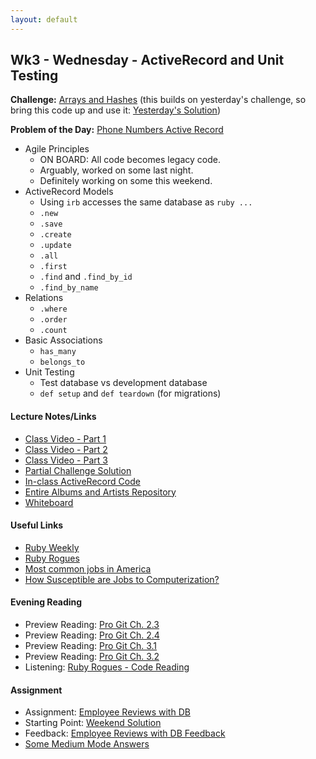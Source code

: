 ```yaml
---
layout: default
---
```


## Wk3 - Wednesday - ActiveRecord and Unit Testing

**Challenge:** [Arrays and Hashes](https://github.com/masonfmatthews/rails_assignments/blob/master/challenges/array_and_hash_challenge.rb) (this builds on yesterday's challenge, so bring this code up and use it: [Yesterday's Solution](../2/challenge.rb))

**Problem of the Day:** [Phone Numbers Active Record](https://github.com/masonfmatthews/rails_assignments/blob/master/exercises/phone_numbers_active_record)

* Agile Principles
  * ON BOARD: All code becomes legacy code.
  * Arguably, worked on some last night.
  * Definitely working on some this weekend.
* ActiveRecord Models
  * Using `irb` accesses the same database as `ruby ...`
  * `.new`
  * `.save`
  * `.create`
  * `.update`
  * `.all`
  * `.first`
  * `.find` and `.find_by_id`
  * `.find_by_name`
* Relations
  * `.where`
  * `.order`
  * `.count`
* Basic Associations
  * `has_many`
  * `belongs_to`
* Unit Testing
  * Test database vs development database
  * `def setup` and `def teardown` (for migrations)

#### Lecture Notes/Links

* [Class Video - Part 1](https://youtu.be/FuKoXIkceic)
* [Class Video - Part 2](https://youtu.be/DFe7VC-aL10)
* [Class Video - Part 3](https://youtu.be/qHhWNo6dpas)
* [Partial Challenge Solution](challenge.rb)
* [In-class ActiveRecord Code](https://github.com/tiyd-rails-2016-01/albums_and_artists_with_tdd/blob/master/development_code.rb)
* [Entire Albums and Artists Repository](https://github.com/tiyd-rails-2016-01/albums_and_artists_with_tdd/)
* [Whiteboard](http://tiyd-rails.s3.amazonaws.com/pictures/uploaded_files/000/000/012/original/2.17.16_path.JPG?1455804610)

#### Useful Links

* [Ruby Weekly](http://rubyweekly.com/)
* [Ruby Rogues](http://devchat.tv/ruby-rogues/)
* [Most common jobs in America](http://www.npr.org/blogs/money/2015/02/05/382664837/map-the-most-common-job-in-every-state)
* [How Susceptible are Jobs to Computerization?](http://www.oxfordmartin.ox.ac.uk/downloads/academic/The_Future_of_Employment.pdf)

#### Evening Reading

* Preview Reading: [Pro Git Ch. 2.3](http://git-scm.com/book/en/v2/Git-Basics-Viewing-the-Commit-History)
* Preview Reading: [Pro Git Ch. 2.4](http://git-scm.com/book/en/v2/Git-Basics-Undoing-Things)
* Preview Reading: [Pro Git Ch. 3.1](http://git-scm.com/book/en/v2/Git-Branching-Branches-in-a-Nutshell)
* Preview Reading: [Pro Git Ch. 3.2](http://git-scm.com/book/en/v2/Git-Branching-Basic-Branching-and-Merging)
* Listening: [Ruby Rogues - Code Reading](https://devchat.tv/ruby-rogues/031-rr-code-reading)

#### Assignment

* Assignment: [Employee Reviews with DB](https://github.com/tiyd-rails-2016-01/employee_reviews_with_db)
* Starting Point: [Weekend Solution](https://github.com/tiyd-rails-2016-01/employee_reviews_solution)
* Feedback: [Employee Reviews with DB Feedback](feedback)
* [Some Medium Mode Answers](medium.rb)
